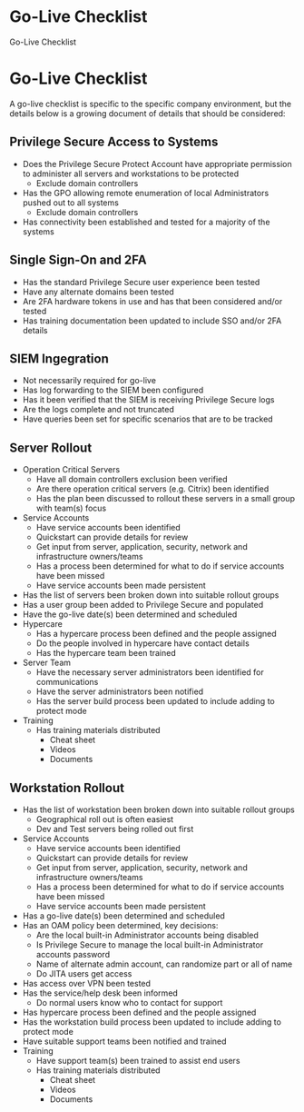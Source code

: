 # Go-Live Checklist

Go-Live Checklist

# Go-Live Checklist

A go-live checklist is specific to the specific company environment, but the details below is a
growing document of details that should be considered:

## Privilege Secure Access to Systems

- Does the Privilege Secure Protect Account have appropriate permission to administer all servers
  and workstations to be protected
  - Exclude domain controllers
- Has the GPO allowing remote enumeration of local Administrators pushed out to all systems
  - Exclude domain controllers
- Has connectivity been established and tested for a majority of the systems

## Single Sign-On and 2FA

- Has the standard Privilege Secure user experience been tested
- Have any alternate domains been tested
- Are 2FA hardware tokens in use and has that been considered and/or tested
- Has training documentation been updated to include SSO and/or 2FA details

## SIEM Ingegration

- Not necessarily required for go-live
- Has log forwarding to the SIEM been configured
- Has it been verified that the SIEM is receiving Privilege Secure logs
- Are the logs complete and not truncated
- Have queries been set for specific scenarios that are to be tracked

## Server Rollout

- Operation Critical Servers
  - Have all domain controllers exclusion been verified
  - Are there operation critical servers (e.g. Citrix) been identified
  - Has the plan been discussed to rollout these servers in a small group with team(s) focus
- Service Accounts
  - Have service accounts been identified
  - Quickstart can provide details for review
  - Get input from server, application, security, network and infrastructure owners/teams
  - Has a process been determined for what to do if service accounts have been missed
  - Have service accounts been made persistent
- Has the list of servers been broken down into suitable rollout groups
- Has a user group been added to Privilege Secure and populated
- Have the go-live date(s) been determined and scheduled
- Hypercare
  - Has a hypercare process been defined and the people assigned
  - Do the people involved in hypercare have contact details
  - Has the hypercare team been trained
- Server Team
  - Have the necessary server administrators been identified for communications
  - Have the server administrators been notified
  - Has the server build process been updated to include adding to protect mode
- Training
  - Has training materials distributed
    - Cheat sheet
    - Videos
    - Documents

## Workstation Rollout

- Has the list of workstation been broken down into suitable rollout groups
  - Geographical roll out is often easiest
  - Dev and Test servers being rolled out first
- Service Accounts
  - Have service accounts been identified
  - Quickstart can provide details for review
  - Get input from server, application, security, network and infrastructure owners/teams
  - Has a process been determined for what to do if service accounts have been missed
  - Have service accounts been made persistent
- Has a go-live date(s) been determined and scheduled
- Has an OAM policy been determined, key decisions:
  - Are the local built-in Administrator accounts being disabled
  - Is Privilege Secure to manage the local built-in Administrator accounts password
  - Name of alternate admin account, can randomize part or all of name
  - Do JITA users get access
- Has access over VPN been tested
- Has the service/help desk been informed
  - Do normal users know who to contact for support
- Has hypercare process been defined and the people assigned
- Has the workstation build process been updated to include adding to protect mode
- Have suitable support teams been notified and trained
- Training
  - Have support team(s) been trained to assist end users
  - Has training materials distributed
    - Cheat sheet
    - Videos
    - Documents
